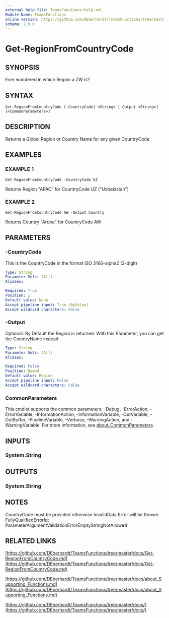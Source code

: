 ```yaml
---
external help file: TeamsFunctions-help.xml
Module Name: TeamsFunctions
online version: https://github.com/DEberhardt/TeamsFunctions/tree/master/docs/Get-RegionFromCountryCode.md
schema: 2.0.0
---
```


# Get-RegionFromCountryCode

## SYNOPSIS
Ever wondered in which Region a ZW is?

## SYNTAX

```
Get-RegionFromCountryCode [-CountryCode] <String> [-Output <String>] [<CommonParameters>]
```

## DESCRIPTION
Returns a Global Region or Country Name for any given CountryCode

## EXAMPLES

### EXAMPLE 1
```
Get-RegionFromCountryCode -CountryCode UZ
```

Returns Region "APAC" for CountryCode UZ ("Uzbekistan")

### EXAMPLE 2
```
Get-RegionFromCountryCode AW -Output Country
```

Returns Country "Aruba" for CountryCode AW

## PARAMETERS

### -CountryCode
This is the CountryCode in the format ISO 3166-alpha2 (2-digit)

```yaml
Type: String
Parameter Sets: (All)
Aliases:

Required: True
Position: 1
Default value: None
Accept pipeline input: True (ByValue)
Accept wildcard characters: False
```

### -Output
Optional.
By Default the Region is returned.
With this Parameter, you can get the CountryName instead.

```yaml
Type: String
Parameter Sets: (All)
Aliases:

Required: False
Position: Named
Default value: Region
Accept pipeline input: False
Accept wildcard characters: False
```

### CommonParameters
This cmdlet supports the common parameters: -Debug, -ErrorAction, -ErrorVariable, -InformationAction, -InformationVariable, -OutVariable, -OutBuffer, -PipelineVariable, -Verbose, -WarningAction, and -WarningVariable. For more information, see [about_CommonParameters](http://go.microsoft.com/fwlink/?LinkID=113216).

## INPUTS

### System.String
## OUTPUTS

### System.String
## NOTES
CountryCode must be provided otherwise InvalidData Error will be thrown
FullyQualifiedErrorId: ParameterArgumentValidationErrorEmptyStringNotAllowed

## RELATED LINKS

[https://github.com/DEberhardt/TeamsFunctions/tree/master/docs/Get-RegionFromCountryCode.md](https://github.com/DEberhardt/TeamsFunctions/tree/master/docs/Get-RegionFromCountryCode.md)

[https://github.com/DEberhardt/TeamsFunctions/tree/master/docs/about_Supporting_Functions.md](https://github.com/DEberhardt/TeamsFunctions/tree/master/docs/about_Supporting_Functions.md)

[https://github.com/DEberhardt/TeamsFunctions/tree/master/docs/](https://github.com/DEberhardt/TeamsFunctions/tree/master/docs/)

